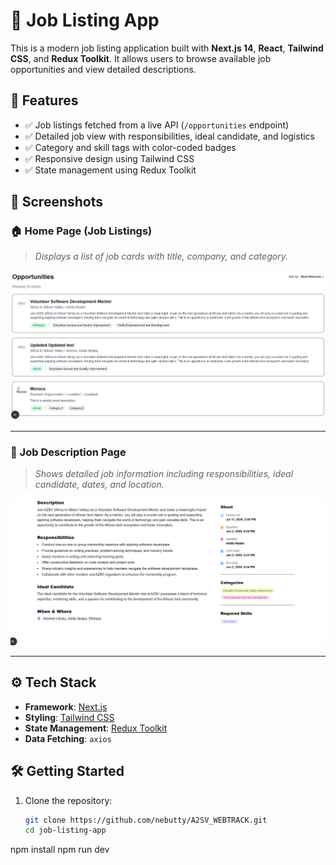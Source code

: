 # 🧭 Job Listing App

This is a modern job listing application built with **Next.js 14**, **React**, **Tailwind CSS**, and **Redux Toolkit**. It allows users to browse available job opportunities and view detailed descriptions.

## 🚀 Features

- ✅ Job listings fetched from a live API (`/opportunities` endpoint)
- ✅ Detailed job view with responsibilities, ideal candidate, and logistics
- ✅ Category and skill tags with color-coded badges
- ✅ Responsive design using Tailwind CSS
- ✅ State management using Redux Toolkit

## 📸 Screenshots

### 🏠 Home Page (Job Listings)
> _Displays a list of job cards with title, company, and category._

![Main Page](./screenshots/main-page.png)

---

### 📄 Job Description Page
> _Shows detailed job information including responsibilities, ideal candidate, dates, and location._

![Detail Page](./screenshots/detail-page.png)

---

## ⚙️ Tech Stack

- **Framework**: [Next.js](https://nextjs.org/)
- **Styling**: [Tailwind CSS](https://tailwindcss.com/)
- **State Management**: [Redux Toolkit](https://redux-toolkit.js.org/)
- **Data Fetching**: `axios`


## 🛠️ Getting Started

1. Clone the repository:
   ```bash
   git clone https://github.com/nebutty/A2SV_WEBTRACK.git
   cd job-listing-app

npm install
npm run dev




